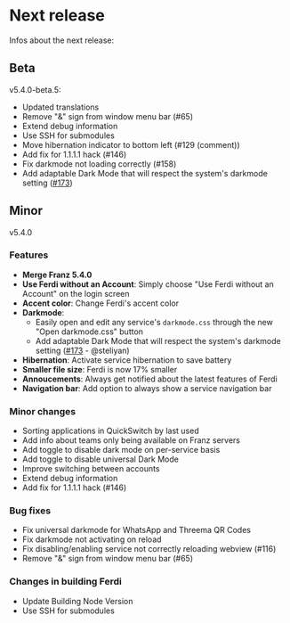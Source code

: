 # Next release
Infos about the next release:

## Beta
v5.4.0-beta.5:
- Updated translations
- Remove "&" sign from window menu bar (#65)
- Extend debug information
- Use SSH for submodules
- Move hibernation indicator to bottom left (#129 (comment))
- Add fix for 1.1.1.1 hack (#146)
- Fix darkmode not loading correctly (#158)
- Add adaptable Dark Mode that will respect the system's darkmode setting ([#173](https://github.com/getferdi/ferdi/issues/173))

## Minor
v5.4.0

### Features
- **Merge Franz 5.4.0**
- **Use Ferdi without an Account**: Simply choose "Use Ferdi without an Account" on the login screen
- **Accent color**: Change Ferdi's accent color
- **Darkmode**: 
  - Easily open and edit any service's `darkmode.css` through the new "Open darkmode.css" button
  - Add adaptable Dark Mode that will respect the system's darkmode setting ([#173](https://github.com/getferdi/ferdi/issues/173) - @steliyan)
- **Hibernation**: Activate service hibernation to save battery
- **Smaller file size**: Ferdi is now 17% smaller
- **Annoucements**: Always get notified about the latest features of Ferdi
- **Navigation bar**: Add option to always show a service navigation bar

### Minor changes
- Sorting applications in QuickSwitch by last used
- Add info about teams only being available on Franz servers
- Add toggle to disable dark mode on per-service basis
- Add toggle to disable universal Dark Mode
- Improve switching between accounts
- Extend debug information
- Add fix for 1.1.1.1 hack (#146)

### Bug fixes
- Fix universal darkmode for WhatsApp and Threema QR Codes
- Fix darkmode not activating on reload
- Fix disabling/enabling service not correctly reloading webview (#116)
- Remove "&" sign from window menu bar (#65)

### Changes in building Ferdi
- Update Building Node Version
- Use SSH for submodules